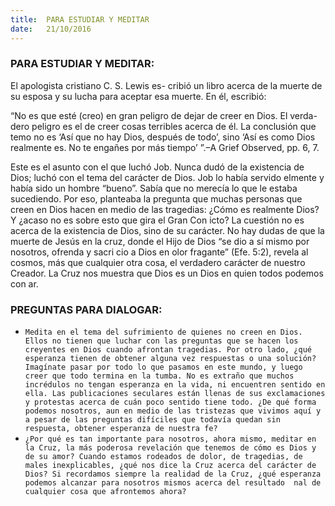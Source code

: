 ```yaml
---
title:  PARA ESTUDIAR Y MEDITAR
date:   21/10/2016
---
```


### PARA ESTUDIAR Y MEDITAR:

El apologista cristiano C. S. Lewis es- cribió un libro acerca de la muerte de su esposa y su lucha para aceptar esa muerte. En él, escribió:

“No es que esté (creo) en gran peligro de dejar de creer en Dios. El verda- dero peligro es el de creer cosas terribles acerca de él. La conclusión que temo no es ‘Así que no hay Dios, después de todo’, sino ‘Así es como Dios realmente es. No te engañes por más tiempo’ ”.–A Grief Observed, pp. 6, 7.

Este es el asunto con el que luchó Job. Nunca dudó de la existencia de Dios; luchó con el tema del carácter de Dios. Job lo había servido  elmente y había sido un hombre “bueno”. Sabía que no merecía lo que le estaba sucediendo. Por eso, planteaba la pregunta que muchas personas que creen en Dios hacen en medio de las tragedias: ¿Cómo es realmente Dios? Y ¿acaso no es sobre esto que gira el Gran Con icto? La cuestión no es acerca de la existencia de Dios, sino de su carácter. No hay dudas de que la muerte de Jesús en la cruz, donde el Hijo de Dios “se dio a sí mismo por nosotros, ofrenda y sacri cio a Dios en olor fragante” (Efe. 5:2), revela al cosmos, más que cualquier otra cosa, el verdadero carácter de nuestro Creador. La Cruz nos muestra que Dios es un Dios en quien todos podemos con ar.

### PREGUNTAS PARA DIALOGAR:
- ```Medita en el tema del sufrimiento de quienes no creen en Dios. Ellos no tienen que luchar con las preguntas que se hacen los creyentes en Dios cuando afrontan tragedias. Por otro lado, ¿qué esperanza tienen de obtener alguna vez respuestas o una solución? Imagínate pasar por todo lo que pasamos en este mundo, y luego creer que todo termina en la tumba. No es extraño que muchos incrédulos no tengan esperanza en la vida, ni encuentren sentido en ella. Las publicaciones seculares están llenas de sus exclamaciones y protestas acerca de cuán poco sentido tiene todo. ¿De qué forma podemos nosotros, aun en medio de las tristezas que vivimos aquí y a pesar de las preguntas difíciles que todavía quedan sin respuesta, obtener esperanza de nuestra fe?```
- ```¿Por qué es tan importante para nosotros, ahora mismo, meditar en la Cruz, la más poderosa revelación que tenemos de cómo es Dios y de su amor? Cuando estamos rodeados de dolor, de tragedias, de males inexplicables, ¿qué nos dice la Cruz acerca del carácter de Dios? Si recordamos siempre la realidad de la Cruz, ¿qué esperanza podemos alcanzar para nosotros mismos acerca del resultado  nal de cualquier cosa que afrontemos ahora?```
